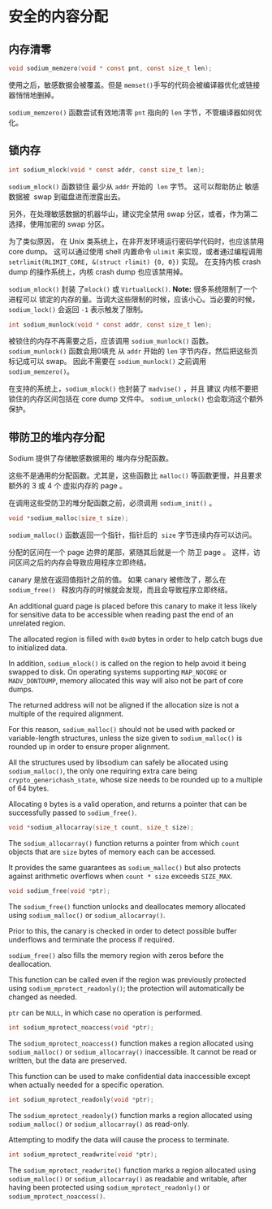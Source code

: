 # 安全的内容分配

## 内存清零

```c
void sodium_memzero(void * const pnt, const size_t len);
```

使用之后，敏感数据会被覆盖。但是 `memset()`手写的代码会被编译器优化或链接器悄悄地删掉。 

 `sodium_memzero()` 函数尝试有效地清零 `pnt` 指向的 `len` 字节，不管编译器如何优化。

## 锁内存

```c
int sodium_mlock(void * const addr, const size_t len);
```

 `sodium_mlock()` 函数锁住 最少从 `addr` 开始的  `len` 字节。 这可以帮助防止 敏感数据被  swap 到磁盘进而泄露出去。
 
另外，在处理敏感数据的机器华山，建议完全禁用 swap 分区，或者，作为第二选择，使用加密的 swap 分区。

为了类似原因， 在 Unix 类系统上，在非开发环境运行密码学代码时，也应该禁用 core dump。
这可以通过使用 shell 内置命令 `ulimit` 来实现，或者通过编程调用 `setrlimit(RLIMIT_CORE, &(struct rlimit) {0, 0})` 实现。
在支持内核 crash dump 的操作系统上，内核 crash dump 也应该禁用掉。

`sodium_mlock()` 封装 了`mlock()` 或 `VirtualLock()`. 
**Note:** 很多系统限制了一个进程可以 锁定的内存的量。当调大这些限制的时候，应该小心。当必要的时候，`sodium_lock()` 会返回 `-1` 表示触发了限制。

```c
int sodium_munlock(void * const addr, const size_t len);
```

被锁住的内存不再需要之后，应该调用 `sodium_munlock()` 函数。
`sodium_munlock()` 函数会用0填充 从 `addr` 开始的 `len` 字节内存，然后把这些页标记成可以 swap。
因此不需要在 `sodium_munlock()` 之前调用 `sodium_memzero()`。

在支持的系统上，`sodium_mlock()` 也封装了 `madvise()` ，并且 建议 内核不要把 锁住的内存区间包括在 core dump 文件中。
`sodium_unlock()` 也会取消这个额外保护。


## 带防卫的堆内存分配 

Sodium 提供了存储敏感数据用的 堆内存分配函数。

这些不是通用的分配函数。尤其是，这些函数比 `malloc()` 等函数更慢，并且要求额外的 3 或 4 个 虚拟内存的 page 。 

在调用这些受防卫的堆分配函数之前，必须调用 `sodium_init()` 。

```c
void *sodium_malloc(size_t size);
```

 `sodium_malloc()` 函数返回一个指针，指针后的  `size` 字节连续内存可以访问。

分配的区间在一个 page 边界的尾部，紧随其后就是一个 防卫 page 。 这样，访问区间之后的内存会导致应用程序立即终结。


 canary 是放在返回值指针之前的值。 如果 canary 被修改了，那么在 `sodium_free() ` 释放内存的时候就会发现，而且会导致程序立即终结。

An additional guard page is placed before this canary to make it less likely for sensitive data to be accessible when reading past the end of an unrelated region.

The allocated region is filled with `0xd0` bytes in order to help catch bugs due to initialized data.

In addition, `sodium_mlock()` is called on the region to help avoid it being swapped to disk. On operating systems supporting `MAP_NOCORE` or `MADV_DONTDUMP`, memory allocated this way will also not be part of core dumps.

The returned address will not be aligned if the allocation size is not a multiple of the required alignment.

For this reason, `sodium_malloc()` should not be used with packed or variable-length structures, unless the size given to `sodium_malloc()` is rounded up in order to ensure proper alignment.

All the structures used by libsodium can safely be allocated using `sodium_malloc()`, the only one requiring extra care being `crypto_generichash_state`, whose size needs to be rounded up to a multiple of 64 bytes.

Allocating `0` bytes is a valid operation, and returns a pointer that can be successfully passed to `sodium_free()`.

```c
void *sodium_allocarray(size_t count, size_t size);
```

The `sodium_allocarray()` function returns a pointer from which `count` objects that are `size` bytes of memory each can be accessed.

It provides the same guarantees as `sodium_malloc()` but also protects against arithmetic overflows when `count * size` exceeds `SIZE_MAX`.

```c
void sodium_free(void *ptr);
```

The `sodium_free()` function unlocks and deallocates memory allocated using `sodium_malloc()` or `sodium_allocarray()`.

Prior to this, the canary is checked in order to detect possible buffer underflows and terminate the process if required.

`sodium_free()` also fills the memory region with zeros before the deallocation.

This function can be called even if the region was previously protected using `sodium_mprotect_readonly()`; the protection will automatically be changed as needed.

`ptr` can be `NULL`, in which case no operation is performed.

```c
int sodium_mprotect_noaccess(void *ptr);
```

The `sodium_mprotect_noaccess()` function makes a region allocated using `sodium_malloc()` or `sodium_allocarray()` inaccessible. It cannot be read or written, but the data are preserved.

This function can be used to make confidential data inaccessible except when actually needed for a specific operation.

```c
int sodium_mprotect_readonly(void *ptr);
```

The `sodium_mprotect_readonly()` function marks a region allocated using `sodium_malloc()` or `sodium_allocarray()` as read-only.

Attempting to modify the data will cause the process to terminate.

```c
int sodium_mprotect_readwrite(void *ptr);
```

The `sodium_mprotect_readwrite()` function marks a region allocated using `sodium_malloc()` or `sodium_allocarray()` as readable and writable, after having been protected using `sodium_mprotect_readonly()` or `sodium_mprotect_noaccess()`.
